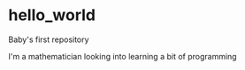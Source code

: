 # hello_world
Baby's first repository

I'm a mathematician looking into learning a bit of programming
